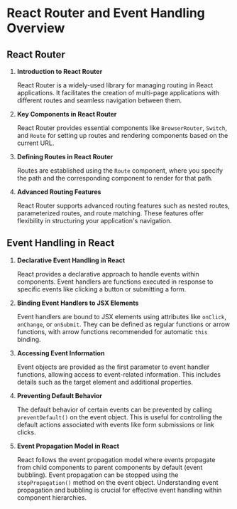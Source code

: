 # React Router and Event Handling Overview

## React Router

1. **Introduction to React Router**

   React Router is a widely-used library for managing routing in React applications. It facilitates the creation of multi-page applications with different routes and seamless navigation between them.

2. **Key Components in React Router**

   React Router provides essential components like `BrowserRouter`, `Switch`, and `Route` for setting up routes and rendering components based on the current URL.

3. **Defining Routes in React Router**

   Routes are established using the `Route` component, where you specify the path and the corresponding component to render for that path.

4. **Advanced Routing Features**

   React Router supports advanced routing features such as nested routes, parameterized routes, and route matching. These features offer flexibility in structuring your application's navigation.

## Event Handling in React

1. **Declarative Event Handling in React**

   React provides a declarative approach to handle events within components. Event handlers are functions executed in response to specific events like clicking a button or submitting a form.

2. **Binding Event Handlers to JSX Elements**

   Event handlers are bound to JSX elements using attributes like `onClick`, `onChange`, or `onSubmit`. They can be defined as regular functions or arrow functions, with arrow functions recommended for automatic `this` binding.

3. **Accessing Event Information**

   Event objects are provided as the first parameter to event handler functions, allowing access to event-related information. This includes details such as the target element and additional properties.

4. **Preventing Default Behavior**

   The default behavior of certain events can be prevented by calling `preventDefault()` on the event object. This is useful for controlling the default actions associated with events like form submissions or link clicks.

5. **Event Propagation Model in React**

   React follows the event propagation model where events propagate from child components to parent components by default (event bubbling). Event propagation can be stopped using the `stopPropagation()` method on the event object. Understanding event propagation and bubbling is crucial for effective event handling within component hierarchies.
